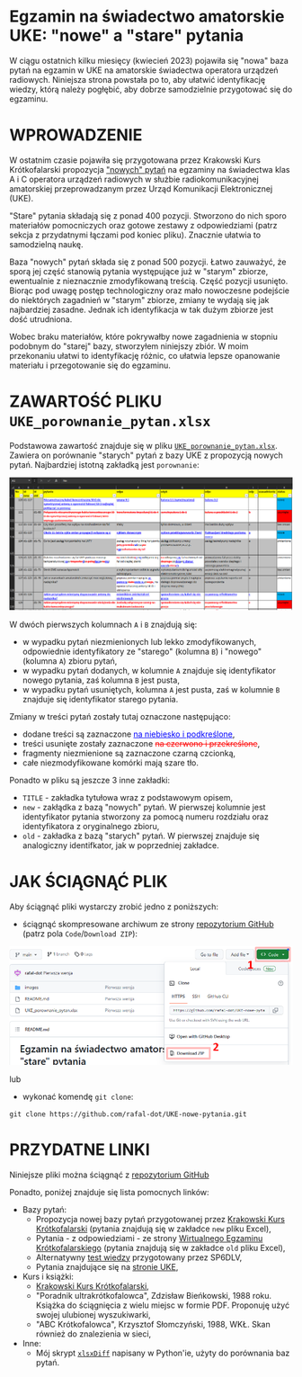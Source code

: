 # Egzamin na świadectwo amatorskie UKE: "nowe" a "stare" pytania

W ciągu ostatnich kilku miesięcy (kwiecień 2023) pojawiła się "nowa" baza pytań
na egzamin w UKE na amatorskie świadectwa operatora urządzeń radiowych.
Niniejsza strona powstała po to, aby ułatwić identyfikację wiedzy, którą należy
pogłębić, aby dobrze samodzielnie przygotować się do egzaminu.

# WPROWADZENIE

W ostatnim czasie pojawiła się przygotowana przez Krakowski Kurs Krótkofalarski
propozycja
["nowych" pytań](https://hackerspacekrk.github.io/pytania-egzaminacyjne/) na
egzaminy na świadectwa klas A i C operatora urządzeń radiowych w służbie
radiokomunikacyjnej amatorskiej przeprowadzanym przez Urząd Komunikacji
Elektronicznej (UKE).

"Stare" pytania składają się z ponad 400 pozycji. Stworzono do nich sporo
materiałów pomocniczych oraz gotowe zestawy z odpowiedziami (patrz sekcja z
przydatnymi łączami pod koniec pliku). Znacznie ułatwia to samodzielną naukę.

Baza "nowych" pytań składa się z ponad 500 pozycji. Łatwo zauważyć, że sporą
jej część stanowią pytania występujące już w "starym" zbiorze, ewentualnie z
nieznacznie zmodyfikowaną treścią. Część pozycji usunięto. Biorąc pod uwagę
postęp technologiczny oraz mało nowoczesne podejście do niektórych zagadnień w
"starym" zbiorze, zmiany te wydają się jak najbardziej zasadne. Jednak ich
identyfikacja w tak dużym zbiorze jest dość utrudniona.

Wobec braku materiałów, które pokrywałby nowe zagadnienia w stopniu podobnym do
"starej" bazy, stworzyłem niniejszy zbiór. W moim przekonaniu ułatwi to
identyfikację różnic, co ułatwia lepsze opanowanie materiału i przegotowanie
się do egzaminu.

# ZAWARTOŚĆ PLIKU `UKE_porownanie_pytan.xlsx`

Podstawowa zawartość znajduje się w pliku
[`UKE_porownanie_pytan.xlsx`](UKE_porownanie_pytan.xlsx). Zawiera on porównanie
"starych" pytań z bazy UKE z propozycją nowych pytań. Najbardziej istotną
zakładką jest `porownanie`:

![Wizualizacja zmian](images/zaznaczone_zmiany.png)

W dwóch pierwszych kolumnach `A` i `B` znajdują się:
- w wypadku pytań niezmienionych lub lekko zmodyfikowanych, odpowiednie
  identyfikatory ze "starego" (kolumna `B`) i "nowego" (kolumna `A`) zbioru
  pytań,
- w wypadku pytań dodanych, w kolumnie `A` znajduje się identyfikator nowego
  pytania, zaś kolumna `B` jest pusta,
- w wypadku pytań usuniętych, kolumna `A` jest pusta, zaś w kolumnie `B`
  znajduje się identyfikator starego pytania.

Zmiany w treści pytań zostały tutaj oznaczone następująco:
- dodane treści są zaznaczone <span style="color:blue"><u>na niebiesko i
  podkreślone</u></span>, 
- treści usunięte zostały zaznaczone <span style="color:red">~~na czerwono i
  przekreślone~~</span>,
- fragmenty niezmienione są zaznaczone czarną czcionką,
- całe niezmodyfikowane komórki mają szare tło.

Ponadto w pliku są jeszcze 3 inne zakładki:
- `TITLE` - zakładka tytułowa wraz z podstawowym opisem,
- `new` - zakłądka z bazą "nowych" pytań. W pierwszej kolumnie jest
  identyfikator pytania stworzony za pomocą numeru rozdziału oraz
  identyfikatora z oryginalnego zbioru,
- `old` - zakładka z bazą "starych" pytań. W pierwszej znajduje się 
  analogiczny identifkator, jak w poprzedniej zakładce.

# JAK ŚCIĄGNĄĆ PLIK

Aby ściągnąć pliki wystarczy zrobić jedno z poniższych:

- ściągnąć skompresowane archiwum ze strony [repozytorium
  GitHub](https://github.com/rafal-dot/UKE-nowe-pytania) (patrz pola
  `Code`/`Download ZIP`):

![pobranie pliku ZIP](images/pytania_download.png)

lub

- wykonać komendę `git clone`:
```commandline
git clone https://github.com/rafal-dot/UKE-nowe-pytania.git
```

# PRZYDATNE LINKI

Niniejsze pliki można ściągnąć z [repozytorium
GitHub](https://github.com/rafal-dot/UKE-nowe-pytania)

Ponadto, poniżej znajduje się lista pomocnych linków:
- Bazy pytań:
  - Propozycja nowej bazy pytań przygotowanej przez [Krakowski Kurs
    Krótkofalarski](https://hackerspacekrk.github.io/pytania-egzaminacyjne/)
    (pytania znajdują się w zakładce `new` pliku Excel),
  - Pytania - z odpowiedziami - ze strony [Wirtualnego Egzaminu
    Krótkofalarskiego](http://www.egzaminkf.pl/infusions/test_examination/pytaniaA.php)
    (pytania znajdują się w zakładce `old` pliku Excel),
  - Alternatywny [test wiedzy](https://test.sp6dlv.pl/) przygotowany przez
    SP6DLV,
  - Pytania znajdujące się na
    [stronie UKE](https://bip.uke.gov.pl/swiadectwa-operatora-urzadzen-radiowych-tresci/swiadectwa-amatorskie,3.html),
- Kurs i książki:
  - [Krakowski Kurs Krótkofalarski](https://www.youtube.com/watch?v=Wo2Zof96vjM&list=PLziQLnE44RtWN2jaay-1BDeQ0eAkkuuJi),
  - "Poradnik ultrakrótkofalowca", Zdzisław Bieńkowski, 1988 roku.  Książka do
    ściągnięcia z wielu miejsc w formie PDF. Proponuję użyć swojej ulubionej
    wyszukiwarki,
  - "ABC Krótkofalowca", Krzysztof Słomczyński, 1988, WKŁ. Skan również do
    znalezienia w sieci,
- Inne:
  - Mój skrypt [`xlsxDiff`](https://github.com/rafal-dot/xlsxDiff/) napisany w
    Python'ie, użyty do porównania baz pytań.
